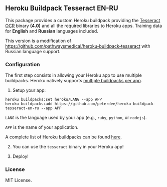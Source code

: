 ## Heroku Buildpack Tesseract EN-RU

This package provides a custom Heroku buildpack providing the [Tesseract OCR](https://github.com/tesseract-ocr/tesseract) binary **(4.0)** and all the required libraries to Heroku apps. Training data for **English** and **Russian** languages included.

This version is a modification of https://github.com/pathwaysmedical/heroku-buildpack-tesseract with Russian language support. 

### Configuration

The first step consists in allowing your Heroku app to use multiple buildpacks. Heroku natively supports [multiple buildpacks per app](https://devcenter.heroku.com/articles/using-multiple-buildpacks-for-an-app).

1. Setup your app:
```shell script
heroku buildpacks:set heroku/LANG --app APP 
heroku buildpacks:add https://github.com/peterdee/heroku-buildpack-tesseract-en-ru --app APP 
```

`LANG` is the language used by your app (e.g., `ruby`, `python`, or `nodejs`).

`APP` is the name of your application.

A complete list of Heroku buildpacks can be found [here](https://devcenter.heroku.com/articles/buildpacks).

 2. You can use the `tesseract` binary in your Heroku app!

 3. Deploy!

### License
MIT License.
